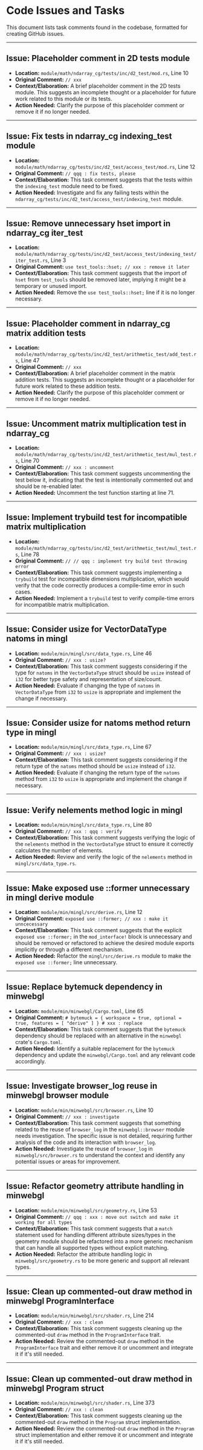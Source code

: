 # Code Issues and Tasks

This document lists task comments found in the codebase, formatted for creating GitHub issues.

---

## Issue: Placeholder comment in 2D tests module

*   **Location:** `module/math/ndarray_cg/tests/inc/d2_test/mod.rs`, Line 10
*   **Original Comment:** `// xxx`
*   **Context/Elaboration:** A brief placeholder comment in the 2D tests module. This suggests an incomplete thought or a placeholder for future work related to this module or its tests.
*   **Action Needed:** Clarify the purpose of this placeholder comment or remove it if no longer needed.

---

## Issue: Fix tests in ndarray_cg indexing_test module

*   **Location:** `module/math/ndarray_cg/tests/inc/d2_test/access_test/mod.rs`, Line 12
*   **Original Comment:** `// qqq : fix tests, please`
*   **Context/Elaboration:** This task comment suggests that the tests within the `indexing_test` module need to be fixed.
*   **Action Needed:** Investigate and fix any failing tests within the `ndarray_cg/tests/inc/d2_test/access_test/indexing_test` module.

---

## Issue: Remove unnecessary hset import in ndarray_cg iter_test

*   **Location:** `module/math/ndarray_cg/tests/inc/d2_test/access_test/indexing_test/iter_test.rs`, Line 3
*   **Original Comment:** `use test_tools::hset; // xxx : remove it later`
*   **Context/Elaboration:** This task comment suggests that the import of `hset` from `test_tools` should be removed later, implying it might be a temporary or unused import.
*   **Action Needed:** Remove the `use test_tools::hset;` line if it is no longer necessary.

---

## Issue: Placeholder comment in ndarray_cg matrix addition tests

*   **Location:** `module/math/ndarray_cg/tests/inc/d2_test/arithmetic_test/add_test.rs`, Line 47
*   **Original Comment:** `// xxx`
*   **Context/Elaboration:** A brief placeholder comment in the matrix addition tests. This suggests an incomplete thought or a placeholder for future work related to these addition tests.
*   **Action Needed:** Clarify the purpose of this placeholder comment or remove it if no longer needed.

---

## Issue: Uncomment matrix multiplication test in ndarray_cg

*   **Location:** `module/math/ndarray_cg/tests/inc/d2_test/arithmetic_test/mul_test.rs`, Line 70
*   **Original Comment:** `// xxx : uncomment`
*   **Context/Elaboration:** This task comment suggests uncommenting the test below it, indicating that the test is intentionally commented out and should be re-enabled later.
*   **Action Needed:** Uncomment the test function starting at line 71.

---

## Issue: Implement trybuild test for incompatible matrix multiplication

*   **Location:** `module/math/ndarray_cg/tests/inc/d2_test/arithmetic_test/mul_test.rs`, Line 78
*   **Original Comment:** `// // qqq : implement try build test throwing error`
*   **Context/Elaboration:** This task comment suggests implementing a `trybuild` test for incompatible dimensions multiplication, which would verify that the code correctly produces a compile-time error in such cases.
*   **Action Needed:** Implement a `trybuild` test to verify compile-time errors for incompatible matrix multiplication.

---

## Issue: Consider usize for VectorDataType natoms in mingl

*   **Location:** `module/min/mingl/src/data_type.rs`, Line 46
*   **Original Comment:** `// xxx : usize?`
*   **Context/Elaboration:** This task comment suggests considering if the type for `natoms` in the `VectorDataType` struct should be `usize` instead of `i32` for better type safety and representation of size/count.
*   **Action Needed:** Evaluate if changing the type of `natoms` in `VectorDataType` from `i32` to `usize` is appropriate and implement the change if necessary.

---

## Issue: Consider usize for natoms method return type in mingl

*   **Location:** `module/min/mingl/src/data_type.rs`, Line 67
*   **Original Comment:** `// xxx : usize?`
*   **Context/Elaboration:** This task comment suggests considering if the return type of the `natoms` method should be `usize` instead of `i32`.
*   **Action Needed:** Evaluate if changing the return type of the `natoms` method from `i32` to `usize` is appropriate and implement the change if necessary.

---

## Issue: Verify nelements method logic in mingl

*   **Location:** `module/min/mingl/src/data_type.rs`, Line 80
*   **Original Comment:** `// xxx : qqq : verify`
*   **Context/Elaboration:** This task comment suggests verifying the logic of the `nelements` method in the `VectorDataType` struct to ensure it correctly calculates the number of elements.
*   **Action Needed:** Review and verify the logic of the `nelements` method in `mingl/src/data_type.rs`.

---

## Issue: Make exposed use ::former unnecessary in mingl derive module

*   **Location:** `module/min/mingl/src/derive.rs`, Line 12
*   **Original Comment:** `exposed use ::former; // xxx : make it unncecessary`
*   **Context/Elaboration:** This task comment suggests that the explicit `exposed use ::former;` in the `mod_interface!` block is unnecessary and should be removed or refactored to achieve the desired module exports implicitly or through a different mechanism.
*   **Action Needed:** Refactor the `mingl/src/derive.rs` module to make the `exposed use ::former;` line unnecessary.

---

## Issue: Replace bytemuck dependency in minwebgl

*   **Location:** `module/min/minwebgl/Cargo.toml`, Line 65
*   **Original Comment:** `# bytemuck = { workspace = true, optional = true, features = [ "derive" ] } # xxx : replace`
*   **Context/Elaboration:** This task comment suggests that the `bytemuck` dependency should be replaced with an alternative in the `minwebgl` crate's `Cargo.toml`.
*   **Action Needed:** Identify a suitable replacement for the `bytemuck` dependency and update the `minwebgl/Cargo.toml` and any relevant code accordingly.

---

## Issue: Investigate browser_log reuse in minwebgl browser module

*   **Location:** `module/min/minwebgl/src/browser.rs`, Line 10
*   **Original Comment:** `// xxx : investigate`
*   **Context/Elaboration:** This task comment suggests that something related to the reuse of `browser_log` in the `minwebgl::browser` module needs investigation. The specific issue is not detailed, requiring further analysis of the code and its interaction with `browser_log`.
*   **Action Needed:** Investigate the reuse of `browser_log` in `minwebgl/src/browser.rs` to understand the context and identify any potential issues or areas for improvement.

---

## Issue: Refactor geometry attribute handling in minwebgl

*   **Location:** `module/min/minwebgl/src/geometry.rs`, Line 53
*   **Original Comment:** `// qqq : xxx : move out switch and make it working for all types`
*   **Context/Elaboration:** This task comment suggests that a `match` statement used for handling different attribute sizes/types in the geometry module should be refactored into a more generic mechanism that can handle all supported types without explicit matching.
*   **Action Needed:** Refactor the attribute handling logic in `minwebgl/src/geometry.rs` to be more generic and support all relevant types.

---

## Issue: Clean up commented-out draw method in minwebgl ProgramInterface

*   **Location:** `module/min/minwebgl/src/shader.rs`, Line 214
*   **Original Comment:** `// xxx : clean`
*   **Context/Elaboration:** This task comment suggests cleaning up the commented-out `draw` method in the `ProgramInterface` trait.
*   **Action Needed:** Review the commented-out `draw` method in the `ProgramInterface` trait and either remove it or uncomment and integrate it if it's still needed.

---

## Issue: Clean up commented-out draw method in minwebgl Program struct

*   **Location:** `module/min/minwebgl/src/shader.rs`, Line 373
*   **Original Comment:** `// xxx : clean`
*   **Context/Elaboration:** This task comment suggests cleaning up the commented-out `draw` method in the `Program` struct implementation.
*   **Action Needed:** Review the commented-out `draw` method in the `Program` struct implementation and either remove it or uncomment and integrate it if it's still needed.